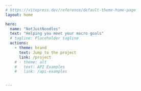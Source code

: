 ```yaml
---
# https://vitepress.dev/reference/default-theme-home-page
layout: home

hero:
  name: "NotJustNoodles"
  text: "Helping you meet your macro goals"
  # tagline: Placeholder tagline
  actions:
    - theme: brand
      text: Jump to the project
      link: /project
    # - theme: alt
    #   text: API Examples
    #   link: /api-examples


---
```



